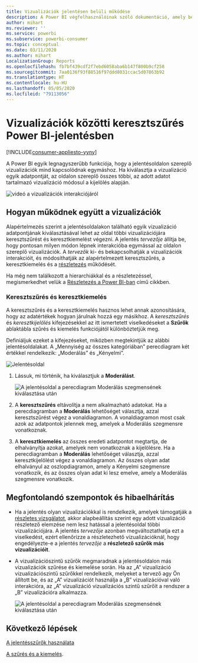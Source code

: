 ```yaml
---
title: Vizualizációk jelentésen belüli működése
description: A Power BI végfelhasználóinak szóló dokumentáció, amely bemutatja, hogyan működnek a vizualizációk egy jelentésoldalon.
author: mihart
ms.reviewer: ''
ms.service: powerbi
ms.subservice: powerbi-consumer
ms.topic: conceptual
ms.date: 03/11/2020
ms.author: mihart
LocalizationGroup: Reports
ms.openlocfilehash: fb7bf439cdf2f7ebd6058aba6b147f800b9cf258
ms.sourcegitcommit: 7aa0136f93f88516f97ddd8031ccac5d07863b92
ms.translationtype: HT
ms.contentlocale: hu-HU
ms.lasthandoff: 05/05/2020
ms.locfileid: "79113056"
---
```

# <a name="how-visuals-cross-filter-each-other-in-a-power-bi-report"></a>Vizualizációk közötti keresztszűrés Power BI-jelentésben

[!INCLUDE[consumer-appliesto-yyny](../includes/consumer-appliesto-yyny.md)]

A Power BI egyik legnagyszerűbb funkciója, hogy a jelentésoldalon szereplő vizualizációk mind kapcsolódnak egymáshoz. Ha kiválasztja a vizualizáció egyik adatpontját, az oldalon szereplő összes többi, az adott adatot tartalmazó vizualizáció módosul a kijelölés alapján. 

![videó a vizualizációk interakciójáról](media/end-user-interactions/interactions.gif)

## <a name="how-visuals-interact-with-each-other"></a>Hogyan működnek együtt a vizualizációk

Alapértelmezés szerint a jelentésoldalakon található egyik vizualizáció adatpontjának kiválasztásával lehet az oldal többi vizualizációjára keresztszűrést és keresztkiemelést végezni. A jelentés *tervezője* állítja be, hogy pontosan milyen módon lépnek interakcióba egymással az oldalon szereplő vizualizációk. A *tervezők* ki- és bekapcsolhatják a vizualizációk interakcióit, és módosíthatják az alapértelmezett keresztszűrés, a keresztkiemelés és a [részletezés](end-user-drill.md) működését. 

Ha még nem találkozott a hierarchiákkal és a részletezéssel, megismerkedhet velük a [Részletezés a Power BI-ban](end-user-drill.md) című cikkben. 

### <a name="cross-filtering-and-cross-highlighting"></a>Keresztszűrés és keresztkiemelés

A keresztszűrés és a keresztkiemelés hasznos lehet annak azonosítására, hogy az adatértékek hogyan járulnak hozzá egy másikhoz. A *keresztszűrés* és *keresztkijelölés* kifejezésekkel az itt ismertetett viselkedéseket a **Szűrők** ablaktábla szűrés és kiemelés funkciójától különböztetjük meg.  

Definiáljuk ezeket a kifejezéseket, miközben megtekintjük az alábbi jelentésoldalakat. A „Mennyiség az összes kategóriában” perecdiagram két értékkel rendelkezik: „Moderálás” és „Kényelmi”. 

![Jelentésoldal](media/end-user-interactions/power-bi-interactions-before.png)

1. Lássuk, mi történik, ha kiválasztjuk a **Moderálást**.

    ![A jelentésoldal a perecdiagram Moderálás szegmensének kiválasztása után](media/end-user-interactions/power-bi-interactions-after.png)

2. A **keresztszűrés** eltávolítja a nem alkalmazható adatokat. Ha a perecdiagramban a **Moderálás** lehetőséget választja, azzal keresztszűrést végez a vonaldiagramon. A vonaldiagramon most csak azok az adatpontok jelennek meg, amelyek a Moderálás szegmensre vonatkoznak. 

3. A **keresztkiemelés** az összes eredeti adatpontot megtartja, de elhalványítja azokat, amelyek nem vonatkoznak a kijelölésre. Ha a perecdiagramban a **Moderálás** lehetőséget választja, azzal keresztkijelölést végez a vonaldiagramon. Az összes olyan adat elhalványul az oszlopdiagramon, amely a Kényelmi szegmensre vonatkozik, és az összes olyan adat ki lesz emelve, amely a Moderálás szegmensre vonatkozik. 


## <a name="considerations-and-troubleshooting"></a>Megfontolandó szempontok és hibaelhárítás
- Ha a jelentés olyan vizualizációkkal is rendelkezik, amelyek támogatják a [részletes vizsgálatot](end-user-drill.md), akkor alapbeállítás szerint egy adott vizualizáció részletező elemzése nem lesz hatással a jelentésoldal többi vizualizációjára. A jelentés *tervezője* azonban megváltoztathatja ezt a viselkedést, ezért ellenőrizze a részletezhető vizualizációknál, hogy engedélyezte-e a jelentés *tervezője* a **részletező szűrők más vizualizációit**.
    
- A vizualizációszintű szűrők megmaradnak a jelentésoldalon más vizualizációk szűrése és kiemelése során. Ha az „A” vizualizáció vizualizációszintű szűrőkkel rendelkezik, melyeket a tervező agy Ön állított be, és az „A” vizualizációt használja a „B” vizualizációval való interakcióra, az „A” vizualizáció vizualizációs szintű szűrőit a rendszer a „B” vizualizációra alkalmazza.

    ![A jelentésoldal a perecdiagram Moderálás szegmensének kiválasztása után](media/end-user-interactions/power-bi-visual-filters.png)

## <a name="next-steps"></a>Következő lépések
[A jelentésszűrők használata](../power-bi-how-to-report-filter.md)    


[A szűrés és a kiemelés](end-user-report-filter.md). 
